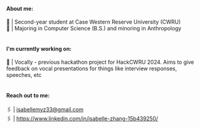 #### About me:
  🦎 | Second-year student at Case Western Reserve University (CWRU) <br />
  🌷 | Majoring in Computer Science (B.S.) and minoring in Anthropology <br /><br />

#### I'm currently working on:
  🔖 | Vocally - previous hackathon project for HackCWRU 2024. Aims to give feedback on vocal presentations for things like interview responses, speeches, etc <br /><br/>

#### Reach out to me:
  🖇️ | isabellemyz33@gmail.com <br />
  🖇️ | https://www.linkedin.com/in/isabelle-zhang-15b439250/
